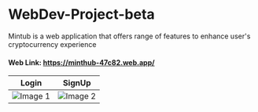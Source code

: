 # WebDev-Project-beta
Mintub is a web application that offers range of features to enhance user's cryptocurrency experience

#### Web Link: https://minthub-47c82.web.app/

|  Login                              |                  SignUp               |
|-----------------------------------------|-----------------------------------------|
| ![Image 1](https://github.com/NotSoToxic/WebDev-Project-beta/blob/main/assests/Login.png) | ![Image 2](https://github.com/NotSoToxic/WebDev-Project-beta/blob/main/assests/Register.png) |

